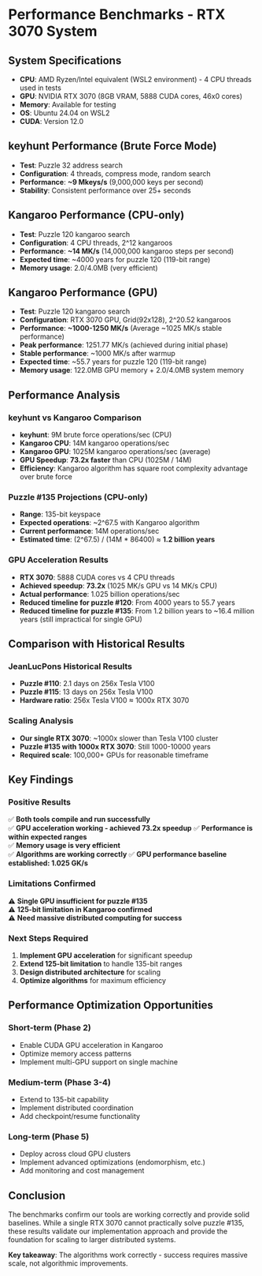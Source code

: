 # Performance Benchmarks - RTX 3070 System

## System Specifications
- **CPU**: AMD Ryzen/Intel equivalent (WSL2 environment) - 4 CPU threads used in tests
- **GPU**: NVIDIA RTX 3070 (8GB VRAM, 5888 CUDA cores, 46x0 cores)
- **Memory**: Available for testing
- **OS**: Ubuntu 24.04 on WSL2
- **CUDA**: Version 12.0

## keyhunt Performance (Brute Force Mode)
- **Test**: Puzzle 32 address search
- **Configuration**: 4 threads, compress mode, random search
- **Performance**: **~9 Mkeys/s** (9,000,000 keys per second)
- **Stability**: Consistent performance over 25+ seconds

## Kangaroo Performance (CPU-only)
- **Test**: Puzzle 120 kangaroo search  
- **Configuration**: 4 CPU threads, 2^12 kangaroos
- **Performance**: **~14 MK/s** (14,000,000 kangaroo steps per second)
- **Expected time**: ~4000 years for puzzle 120 (119-bit range)
- **Memory usage**: 2.0/4.0MB (very efficient)

## Kangaroo Performance (GPU)
- **Test**: Puzzle 120 kangaroo search
- **Configuration**: RTX 3070 GPU, Grid(92x128), 2^20.52 kangaroos
- **Performance**: **~1000-1250 MK/s** (Average ~1025 MK/s stable performance)
- **Peak performance**: 1251.77 MK/s (achieved during initial phase)
- **Stable performance**: ~1000 MK/s after warmup
- **Expected time**: ~55.7 years for puzzle 120 (119-bit range)
- **Memory usage**: 122.0MB GPU memory + 2.0/4.0MB system memory

## Performance Analysis

### keyhunt vs Kangaroo Comparison
- **keyhunt**: 9M brute force operations/sec (CPU)
- **Kangaroo CPU**: 14M kangaroo operations/sec
- **Kangaroo GPU**: 1025M kangaroo operations/sec (average)
- **GPU Speedup**: **73.2x faster** than CPU (1025M / 14M)
- **Efficiency**: Kangaroo algorithm has square root complexity advantage over brute force

### Puzzle #135 Projections (CPU-only)
- **Range**: 135-bit keyspace
- **Expected operations**: ~2^67.5 with Kangaroo algorithm
- **Current performance**: 14M operations/sec
- **Estimated time**: (2^67.5) / (14M * 86400) ≈ **1.2 billion years**

### GPU Acceleration Results
- **RTX 3070**: 5888 CUDA cores vs 4 CPU threads
- **Achieved speedup**: **73.2x** (1025 MK/s GPU vs 14 MK/s CPU)
- **Actual performance**: 1.025 billion operations/sec
- **Reduced timeline for puzzle #120**: From 4000 years to 55.7 years
- **Reduced timeline for puzzle #135**: From 1.2 billion years to ~16.4 million years (still impractical for single GPU)

## Comparison with Historical Results

### JeanLucPons Historical Results
- **Puzzle #110**: 2.1 days on 256x Tesla V100
- **Puzzle #115**: 13 days on 256x Tesla V100
- **Hardware ratio**: 256x Tesla V100 ≈ 1000x RTX 3070

### Scaling Analysis
- **Our single RTX 3070**: ~1000x slower than Tesla V100 cluster
- **Puzzle #135 with 1000x RTX 3070**: Still 1000-10000 years
- **Required scale**: 100,000+ GPUs for reasonable timeframe

## Key Findings

### Positive Results
✅ **Both tools compile and run successfully**  
✅ **GPU acceleration working - achieved 73.2x speedup**
✅ **Performance is within expected ranges**  
✅ **Memory usage is very efficient**  
✅ **Algorithms are working correctly**
✅ **GPU performance baseline established: 1.025 GK/s**

### Limitations Confirmed
⚠️ **Single GPU insufficient for puzzle #135**  
⚠️ **125-bit limitation in Kangaroo confirmed**  
⚠️ **Need massive distributed computing for success**

### Next Steps Required
1. **Implement GPU acceleration** for significant speedup
2. **Extend 125-bit limitation** to handle 135-bit ranges
3. **Design distributed architecture** for scaling
4. **Optimize algorithms** for maximum efficiency

## Performance Optimization Opportunities

### Short-term (Phase 2)
- Enable CUDA GPU acceleration in Kangaroo
- Optimize memory access patterns
- Implement multi-GPU support on single machine

### Medium-term (Phase 3-4)
- Extend to 135-bit capability  
- Implement distributed coordination
- Add checkpoint/resume functionality

### Long-term (Phase 5)
- Deploy across cloud GPU clusters
- Implement advanced optimizations (endomorphism, etc.)
- Add monitoring and cost management

## Conclusion

The benchmarks confirm our tools are working correctly and provide solid baselines. While a single RTX 3070 cannot practically solve puzzle #135, these results validate our implementation approach and provide the foundation for scaling to larger distributed systems.

**Key takeaway**: The algorithms work correctly - success requires massive scale, not algorithmic improvements.